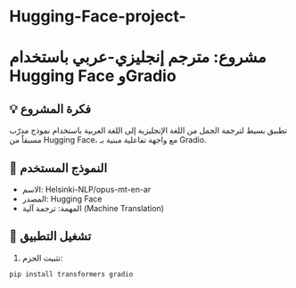 # Hugging-Face-project-
# مشروع: مترجم إنجليزي-عربي باستخدام Hugging Face وGradio

## 💡 فكرة المشروع
تطبيق بسيط لترجمة الجمل من اللغة الإنجليزية إلى اللغة العربية باستخدام نموذج مدرّب مسبقاً من Hugging Face، مع واجهة تفاعلية مبنية بـ Gradio.

## 🧠 النموذج المستخدم
- الاسم: Helsinki-NLP/opus-mt-en-ar
- المصدر: Hugging Face
- المهمة: ترجمة آلية (Machine Translation)

## 🚀 تشغيل التطبيق
1. تثبيت الحزم:
```bash
pip install transformers gradio
